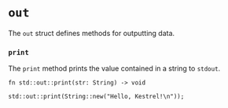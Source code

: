 # ```out```

The ```out``` struct defines methods for outputting data.

### ```print```
The ```print``` method prints the value contained in a string to ```stdout```.

```fn std::out::print(str: String) -> void```

```
std::out::print(String::new("Hello, Kestrel!\n"));
```